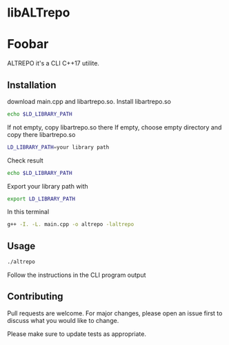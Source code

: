 # libALTrepo
# Foobar

ALTREPO it's a CLI C++17 utilite. 

## Installation
download main.cpp and libartrepo.so. Install libartrepo.so
 

```bash
echo $LD_LIBRARY_PATH
```
If not empty, copy libartrepo.so there
If empty, choose empty directory and copy there libartrepo.so
```bash
LD_LIBRARY_PATH=your library path
```
Check result
```bash
echo $LD_LIBRARY_PATH
```
Export your library path with
```bash
export LD_LIBRARY_PATH
```
In this terminal
```bash
g++ -I. -L. main.cpp -o altrepo -laltrepo
```

## Usage

```bash
./altrepo
```
Follow the instructions in the CLI program output

## Contributing

Pull requests are welcome. For major changes, please open an issue first
to discuss what you would like to change.

Please make sure to update tests as appropriate.
